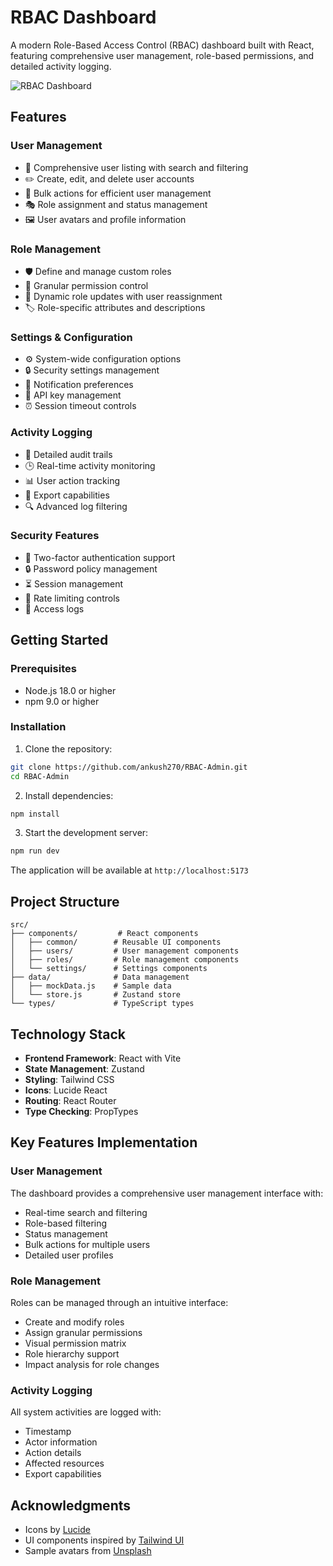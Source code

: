 # RBAC Dashboard

A modern Role-Based Access Control (RBAC) dashboard built with React, featuring comprehensive user management, role-based permissions, and detailed activity logging.

![RBAC Dashboard](https://images.unsplash.com/photo-1460925895917-afdab827c52f?w=1200&h=400&fit=crop&q=80)

## Features

### User Management
- 👥 Comprehensive user listing with search and filtering
- ✏️ Create, edit, and delete user accounts
- 🔄 Bulk actions for efficient user management
- 🎭 Role assignment and status management
- 🖼️ User avatars and profile information

### Role Management
- 🛡️ Define and manage custom roles
- 🔐 Granular permission control
- 🔄 Dynamic role updates with user reassignment
- 🏷️ Role-specific attributes and descriptions

### Settings & Configuration
- ⚙️ System-wide configuration options
- 🔒 Security settings management
- 📧 Notification preferences
- 🔑 API key management
- ⏰ Session timeout controls

### Activity Logging
- 📝 Detailed audit trails
- 🕒 Real-time activity monitoring
- 📊 User action tracking
- 💾 Export capabilities
- 🔍 Advanced log filtering

### Security Features
- 🔐 Two-factor authentication support
- 🔒 Password policy management
- ⏳ Session management
- 🚫 Rate limiting controls
- 📝 Access logs

## Getting Started

### Prerequisites
- Node.js 18.0 or higher
- npm 9.0 or higher

### Installation

1. Clone the repository:
```bash
git clone https://github.com/ankush270/RBAC-Admin.git
cd RBAC-Admin
```

2. Install dependencies:
```bash
npm install
```

3. Start the development server:
```bash
npm run dev
```

The application will be available at `http://localhost:5173`

## Project Structure

```
src/
├── components/         # React components
│   ├── common/        # Reusable UI components
│   ├── users/         # User management components
│   ├── roles/         # Role management components
│   └── settings/      # Settings components
├── data/              # Data management
│   ├── mockData.js    # Sample data
│   └── store.js       # Zustand store
└── types/             # TypeScript types
```

## Technology Stack

- **Frontend Framework**: React with Vite
- **State Management**: Zustand
- **Styling**: Tailwind CSS
- **Icons**: Lucide React
- **Routing**: React Router
- **Type Checking**: PropTypes

## Key Features Implementation

### User Management
The dashboard provides a comprehensive user management interface with:
- Real-time search and filtering
- Role-based filtering
- Status management
- Bulk actions for multiple users
- Detailed user profiles

### Role Management
Roles can be managed through an intuitive interface:
- Create and modify roles
- Assign granular permissions
- Visual permission matrix
- Role hierarchy support
- Impact analysis for role changes

### Activity Logging
All system activities are logged with:
- Timestamp
- Actor information
- Action details
- Affected resources
- Export capabilities


## Acknowledgments

- Icons by [Lucide](https://lucide.dev)
- UI components inspired by [Tailwind UI](https://tailwindui.com)
- Sample avatars from [Unsplash](https://unsplash.com)
